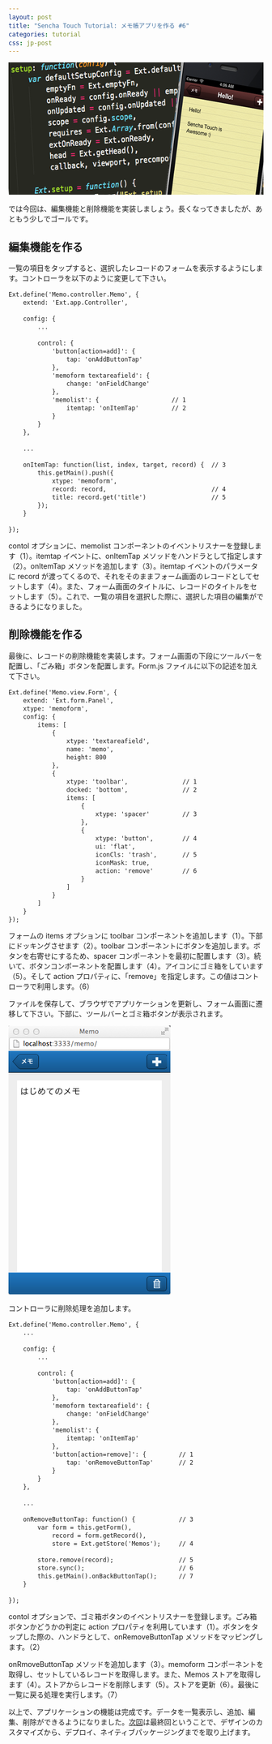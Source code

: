 ```yaml
---
layout: post
title: "Sencha Touch Tutorial: メモ帳アプリを作る #6"
categories: tutorial
css: jp-post
---
```


<a href="/public/images/i-memo-app-tutorial2.png"><img src="/public/images/i-memo-app-tutorial2.png" alt="" title="i-memo-app-tutorial" width="601" height="261" class="aligncenter size-full wp-image-564" /></a>



では今回は、編集機能と削除機能を実装しましょう。長くなってきましたが、あともう少しでゴールです。



<!--more-->

<h2><strong>編集機能を作る</strong></h2>

一覧の項目をタップすると、選択したレコードのフォームを表示するようにします。コントローラを以下のように変更して下さい。



<pre><code>Ext.define('Memo.controller.Memo', {
    extend: 'Ext.app.Controller',

    config: {
        ...

        control: {
            'button[action=add]': {
                tap: 'onAddButtonTap'
            },
            'memoform textareafield': {
                change: 'onFieldChange'
            },
            'memolist': {                    // 1
                itemtap: 'onItemTap'         // 2
            }
        }
    },

    ...

    onItemTap: function(list, index, target, record) {  // 3
        this.getMain().push({
            xtype: 'memoform',
            record: record,                             // 4
            title: record.get('title')                  // 5
        });
    }

});
</code></pre>

contol オプションに、memolist コンポーネントのイベントリスナーを登録します（1）。itemtap イベントに、onItemTap メソッドをハンドラとして指定します（2）。onItemTap メソッドを追加します（3）。itemtap イベントのパラメータに record が渡ってくるので、それをそのままフォーム画面のレコードとしてセットします（4）。また、フォーム画面のタイトルに、レコードのタイトルをセットします（5）。これで、一覧の項目を選択した際に、選択した項目の編集ができるようになりました。



<h2><strong>削除機能を作る</strong></h2>

最後に、レコードの削除機能を実装します。フォーム画面の下段にツールバーを配置し、「ごみ箱」ボタンを配置します。Form.js ファイルに以下の記述を加えて下さい。



<pre><code>Ext.define('Memo.view.Form', {
    extend: 'Ext.form.Panel',
    xtype: 'memoform',
    config: {
        items: [
            {
                xtype: 'textareafield',
                name: 'memo',
                height: 800
            },
            {
                xtype: 'toolbar',               // 1
                docked: 'bottom',               // 2
                items: [
                    {
                        xtype: 'spacer'         // 3
                    },
                    {
                        xtype: 'button',        // 4
                        ui: 'flat',
                        iconCls: 'trash',       // 5
                        iconMask: true,
                        action: 'remove'        // 6
                    }
                ]
            }
        ]
    }
});
</code></pre>

フォームの items オプションに toolbar コンポーネントを追加します（1）。下部にドッキングさせます（2）。toolbar コンポーネントにボタンを追加します。ボタンを右寄せにするため、spacer コンポーネントを最初に配置します（3）。続いて、ボタンコンポーネントを配置します（4）。アイコンにゴミ箱をしています（5）。そして action プロパティに、「remove」を指定します。この値はコントローラで利用します。（6）



ファイルを保存して、ブラウザでアプリケーションを更新し、フォーム画面に遷移して下さい。下部に、ツールバーとゴミ箱ボタンが表示されます。



<a href="/public/images/t-b-11.png"><img src="/public/images/t-b-11.png" alt="" title="t-b-11" width="320" height="530" class="alignnone size-full wp-image-548" /></a>



コントローラに削除処理を追加します。



<pre><code>Ext.define('Memo.controller.Memo', {
    ...

    config: {
        ...

        control: {
            'button[action=add]': {
                tap: 'onAddButtonTap'
            },
            'memoform textareafield': {
                change: 'onFieldChange'
            },
            'memolist': {
                itemtap: 'onItemTap'
            },
            'button[action=remove]': {         // 1
                tap: 'onRemoveButtonTap'       // 2
            }
        }
    },

    ...

    onRemoveButtonTap: function() {            // 3
        var form = this.getForm(),
            record = form.getRecord(),
            store = Ext.getStore('Memos');     // 4

        store.remove(record);                  // 5
        store.sync();                          // 6
        this.getMain().onBackButtonTap();      // 7
    }

});
</code></pre>

contol オプションで、ゴミ箱ボタンのイベントリスナーを登録します。ごみ箱ボタンかどうかの判定に action プロパティを利用しています（1）。ボタンをタップした際の、ハンドラとして、onRemoveButtonTap メソッドをマッピングします。（2）



onRmoveButtonTap メソッドを追加します（3）。memoform コンポーネントを取得し、セットしているレコードを取得します。また、Memos ストアを取得します（4）。ストアからレコードを削除します（5）。ストアを更新（6）。最後に一覧に戻る処理を実行します。（7）



以上で、アプリケーションの機能は完成です。データを一覧表示し、追加、編集、削除ができるようになりました。<a href="http://shinobukawano.com/2012/12/tutorial-7/">次回</a>は最終回ということで、デザインのカスタマイズから、デプロイ、ネイティブパッケージングまでを取り上げます。



